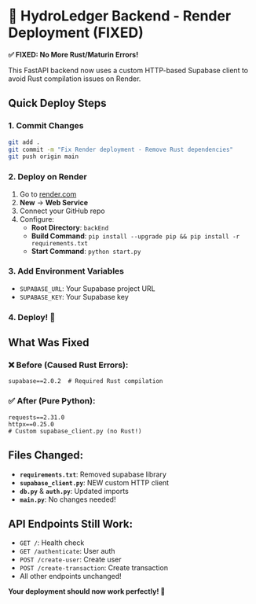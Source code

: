 # 🚀 HydroLedger Backend - Render Deployment (FIXED)

**✅ FIXED: No More Rust/Maturin Errors!**

This FastAPI backend now uses a custom HTTP-based Supabase client to avoid Rust compilation issues on Render.

## Quick Deploy Steps

### 1. Commit Changes
```bash
git add .
git commit -m "Fix Render deployment - Remove Rust dependencies"
git push origin main
```

### 2. Deploy on Render
1. Go to [render.com](https://render.com)
2. **New** → **Web Service**
3. Connect your GitHub repo
4. Configure:
   - **Root Directory**: `backEnd`
   - **Build Command**: `pip install --upgrade pip && pip install -r requirements.txt`
   - **Start Command**: `python start.py`

### 3. Add Environment Variables
- `SUPABASE_URL`: Your Supabase project URL
- `SUPABASE_KEY`: Your Supabase key

### 4. Deploy! 🎉

## What Was Fixed

### ❌ Before (Caused Rust Errors):
```
supabase==2.0.2  # Required Rust compilation
```

### ✅ After (Pure Python):
```
requests==2.31.0
httpx==0.25.0
# Custom supabase_client.py (no Rust!)
```

## Files Changed:
- **`requirements.txt`**: Removed supabase library
- **`supabase_client.py`**: NEW custom HTTP client  
- **`db.py`** & **`auth.py`**: Updated imports
- **`main.py`**: No changes needed!

## API Endpoints Still Work:
- `GET /`: Health check
- `GET /authenticate`: User auth
- `POST /create-user`: Create user
- `POST /create-transaction`: Create transaction
- All other endpoints unchanged!

**Your deployment should now work perfectly! 🚀**
